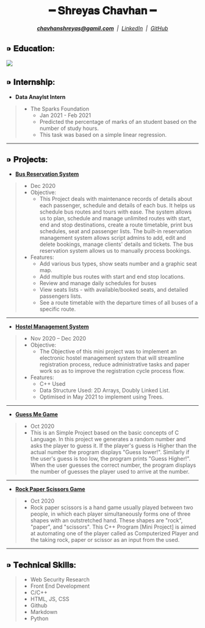 <div align="center"> 
  <h1>━ 𝐒𝐡𝐫𝐞𝐲𝐚𝐬 𝐂𝐡𝐚𝐯𝐡𝐚𝐧 ━ </h1>
</div>

<div align="center"> 
  <h6> <a href="mailto:chavhanshreyas@gmail.com"> <b>chavhanshreyas@gamil.com</b></a>&nbsp;&nbsp;|&nbsp;&nbsp;<a href="linkedin.com/in/shreyaschavhan">LinkedIn</a>&nbsp;&nbsp;|&nbsp;&nbsp;<a href="github.com/shreyaschavhan">GitHub</a></h6>
</div>

## ⁍ 𝐄𝐝𝐮𝐜𝐚𝐭𝐢𝐨𝐧:

<!-- Course | Year | Institute 
---|---|---
Bachelor of Engineering in Computer Engineering | 2019 - 2023 | International Institute of Information Technology, Pune 
12th Grade | 2017 - 2019 | Jawaharlal Darda Junior Science College, Yavatmal
10th Grade | 2014 - 2017 | Sanskar English Medium School, Yavatmal
 -->

<img src = "https://user-images.githubusercontent.com/67257167/121353938-04ca5b00-c94c-11eb-9675-2a4ad9248a0f.png" align="center">

## ⁍ 𝐈𝐧𝐭𝐞𝐫𝐧𝐬𝐡𝐢𝐩:

* **Data Anaylst Intern**
> * The Sparks Foundation
>   * Jan 2021 - Feb 2021
>   * Predicted the percentage of marks of an student based on the number of study hours.
>   - This task was based on a simple linear regression.
---

## ⁍ 𝐏𝐫𝐨𝐣𝐞𝐜𝐭𝐬:

* **[Bus Reservation System](https://github.com/shreyaschavhan/Bus-Reservation-System)**
> * Dec 2020
> * Objective:
>   * This Project deals with maintenance records of details about each passenger, schedule and details of each bus. It helps us schedule bus routes and tours with ease. The system allows us to plan, schedule and manage unlimited routes with start, end and stop destinations, create a route timetable, print bus schedules, seat and passenger lists. The built-in reservation management system allows script admins to add, edit and delete bookings, manage clients' details and tickets. The bus reservation system allows us to manually process bookings.
> * Features:
>   - Add various bus types, show seats number and a graphic seat map.
>   - Add multiple bus routes with start and end stop locations.
>   - Review and manage daily schedules for buses
>   - View seats lists - with available/booked seats, and detailed passengers lists.
>   - See a route timetable with the departure times of all buses of a specific route.  


---

* **[Hostel Management System](https://github.com/shreyaschavhan/Hostel-Management-System)**
> * Nov 2020 – Dec 2020 
> * Objective:
>   * The Objective of this mini project was to implement an electronic hostel management system that will streamline registration process, reduce administrative tasks and paper work so as to improve the registration cycle process flow. 
> * Features:
>   * C++ Used
>   * Data Structure Used: 2D Arrays, Doubly Linked List.
>   * Optimised in May 2021 to implement using Trees.


---

* **[Guess Me Game](https://github.com/shreyaschavhan/Guess-Me-Game)**
> * Oct 2020
> * This is an Simple Project based on the basic concepts of C Language. In this project we generates a random number and asks the player to guess it. If the player's guess is Higher than the actual number the program displays "Guess lower!". Similarly if the user's guess is too low, the program prints "Guess Higher!". When the user guesses the correct number, the program displays the number of guesses the player used to arrive at the number.


---

* **[Rock Paper Scissors Game](https://github.com/shreyaschavhan/Rock-Paper-Scissors-Game)**
> * Oct 2020
> * Rock paper scissors is a hand game usually played between two people, in which each player simultaneously forms one of three shapes with an outstretched hand. These shapes are "rock", "paper", and "scissors". This C++ Program [Mini Project] is aimed at automating one of the player called as Computerized Player and the taking rock, paper or scissor as an input from the used.

---

## ⁍ 𝐓𝐞𝐜𝐡𝐧𝐢𝐜𝐚𝐥 𝐒𝐤𝐢𝐥𝐥𝐬:
> * Web Security Research 
> * Front End Development
> * C/C++
> * HTML, JS, CSS
> * Github
> * Markdown
> * Python

